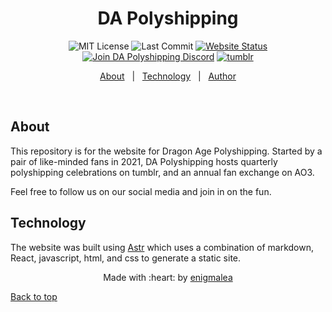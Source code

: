 <h1 align="center">DA Polyshipping</h1>
<div align="center">

![MIT License](https://img.shields.io/github/license/enigmalea/dapolyshipping?style=for-the-badge)
![Last Commit](https://img.shields.io/github/last-commit/enigmalea/dapolyshipping?style=for-the-badge)
[![Website Status](https://img.shields.io:/website?style=for-the-badge&up_message=online&url=https%3A%2F%2Fdapolyshipping.neocities.org)](http://dapolyshipping.neocities.org)<br />
[![Join DA Polyshipping Discord](https://img.shields.io/discord/882432559982706758?color=5865F2&label=Discord&logo=discord&logoColor=ffffff&style=for-the-badge)](https://discord.gg/FzhC9bVFva)
[![tumblr](https://img.shields.io/badge/Tumblr-%2336465D.svg?&style=for-the-badge&logo=Tumblr&logoColor=white)](https://dapolyshipping.tumblr.com)

<a href="#about">About</a> &#xa0; | &#xa0; <a href="#technology">Technology</a>
&#xa0; | &#xa0;
<a href="https://github.com/enigmalea" target="_blank">Author</a>

</div>

<br>

## About

This repository is for the website for Dragon Age Polyshipping. Started by a
pair of like-minded fans in 2021, DA Polyshipping hosts quarterly polyshipping
celebrations on tumblr, and an annual fan exchange on AO3.

Feel free to follow us on our social media and join in on the fun.

## Technology

The website was built using [Astr](https://astro.build) which uses a
combination of markdown, React, javascript, html, and css to generate a static
site.

<center>Made with :heart: by <a href="https://github.com/enigmalea" target="_blank">enigmalea</a></center>

<a href="#top">Back to top</a>
